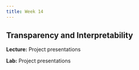 ```yaml
---
title: Week 14
---
```


## Transparency and Interpretability

**Lecture:** Project presentations

**Lab:** Project presentations
